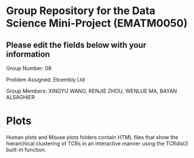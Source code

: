 # Group Repository for the Data Science Mini-Project (EMATM0050)

## Please edit the fields below with your information
Group Number: 08

Problem Assigned: Etcembly Ltd

Group Members: XINGYU WANG, RENJIE ZHOU, WENLUE MA, BAYAN ALSAGHIER

# Plots
Human plots and Mouse plots folders contain HTML files that show the hierarchical clustering of TCRs in an interactive manner using the TCRdist3 built-in function. 

